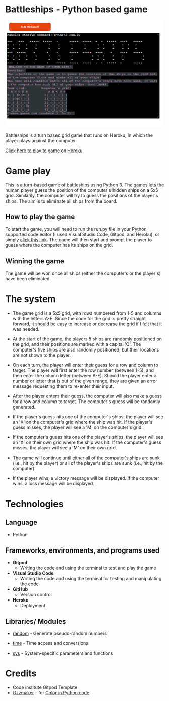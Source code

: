 # Battleships - Python based game

![Screenshot image of the Battleships game terminal on Heroku](/ASSETS/Images/Screenshot%202023-03-21%20at%2011-55-39%20Python%20Terminal%20by%20Code%20Institute.png)

Battleships is a turn based grid game that runs on Heroku, in which the player plays against the computer.

[Click here to play to game on Heroku](https://battleappli.herokuapp.com/).

# Game play

This is a turn-based game of battleships using Python 3. The games lets the human player guess the position of the computer's hidden ships on a 5x5 grid. Similarily, the computer will try to guess the positions of the player's ships. The aim is to eliminate all ships from the board. 

## How to play the game

To start the game, you will need to run the run.py file in your Python supported code editor (I used Visual Studio Code, Gitpod, and Heroku), or simply [click this link](https://battleappli.herokuapp.com/). The game will then start and prompt the player to guess where the computer has its ships on the grid.

## Winning the game

The game will be won once all ships (either the computer's or the player's) have been eliminated.

# The system

- The game grid is a 5x5 grid, with rows numbered from 1-5 and columns with the letters A-E. Since the code for the grid is pretty straight forward, it should be easy to increase or decrease the grid if I felt that it was needed. 

- At the start of the game, the players 5 ships are randomly positioned on the grid, and their positions are marked with a capital 'O'. The computer's five ships are also randomly positioned, but their locations are not shown to the player.

- On each turn, the player will enter their guess for a row and column to target. The player will first enter the row number (between 1-5), and then enter the column letter (between A-E). Should the player enter a number or letter that is out of the given range, they are  given an error message requesting them to re-enter their input.

- After the player enters their guess, the computer will also make a guess for a row and column to target. The computer's guess will be randomly generated.

- If the player's guess hits one of the computer's ships, the player will see an 'X' on the computer's grid where the ship was hit. If the player's guess misses, the player will see a 'M' on the computer's grid.

- If the computer's guess hits one of the player's ships, the player will see an 'X' on their own grid where the ship was hit. If the computer's guess misses, the player will see a 'M' on their own grid.

- The game will continue until either all of the computer's ships are sunk (i.e., hit by the player) or all of the player's ships are sunk (i.e., hit by the computer).

- If the player wins, a victory message will be displayed. If the computer wins, a loss message will be displayed.

# Technologies

## Language

- Python

## Frameworks, environments, and programs used

- __Gitpod__ 
    - Writing the code and using the terminal to test and play the game
- __Visual Studio Code__
    - Writing the code and using the terminal for testing and manipulating the code
- __GitHub__
    - Version control
- __Heroku__
    - Deployment

## Libraries/ Modules

- [random](https://docs.python.org/3/library/random.html) - Generate pseudo-random numbers 

- [time](https://docs.python.org/3/library/time.html) - Time access and conversions

- [sys](https://docs.python.org/3/library/sys.html) - System-specific parameters and functions

# Credits

- Code institute Gitpod Template
- [Ozzmaker](https://ozzmaker.com/) - for [Color in Python code](https://ozzmaker.com/add-colour-to-text-in-python/)


